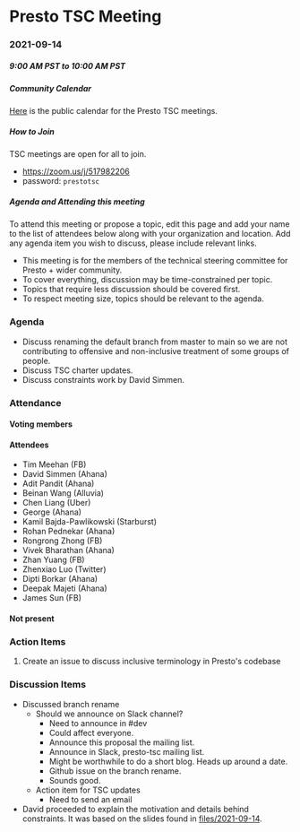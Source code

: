 # Presto TSC Meeting

### 2021-09-14
##### 9:00 AM PST to 10:00 AM PST

##### Community Calendar

[Here](https://calendar.google.com/calendar/embed?src=linuxfoundation.org_vrjlva5b0u73ps75fvnv5sasi4%40group.calendar.google.com&ctz=America%2FChicago) is the public calendar for the Presto TSC meetings.

##### How to Join

TSC meetings are open for all to join.

* https://zoom.us/j/517982206
* password: `prestotsc`

##### Agenda and Attending this meeting

To attend this meeting or propose a topic, edit this page and add your name to the list of attendees below along with your organization and location. Add any agenda item you wish to discuss, please include relevant links.

* This meeting is for the members of the technical steering committee for Presto + wider community.
* To cover everything, discussion may be time-constrained per topic.
* Topics that require less discussion should be covered first.
* To respect meeting size, topics should be relevant to the agenda.

### Agenda

* Discuss renaming the default branch from master to main so we are not contributing to offensive and non-inclusive treatment of some groups of people. 
* Discuss TSC charter updates.
* Discuss constraints work by David Simmen.

### Attendance
#### Voting members


#### Attendees

* Tim Meehan (FB)
* David Simmen (Ahana)
* Adit Pandit (Ahana)
* Beinan Wang (Alluvia)
* Chen Liang (Uber)
* George (Ahana)
* Kamil Bajda-Pawlikowski (Starburst)
* Rohan Pednekar (Ahana)
* Rongrong Zhong (FB)
* Vivek Bharathan (Ahana)
* Zhan Yuang (FB)
* Zhenxiao Luo (Twitter)
* Dipti Borkar (Ahana)
* Deepak Majeti (Ahana)
* James Sun (FB) 

#### Not present

### Action Items
1. Create an issue to discuss inclusive terminology in Presto's codebase


### Discussion Items

* Discussed branch rename
    * Should we announce on Slack channel?
        * Need to announce in #dev
        * Could affect everyone.
        * Announce this proposal the mailing list.
        * Announce in Slack, presto-tsc mailing list.
        * Might be worthwhile to do a short blog.  Heads up around a date.
        * Github issue on the branch rename.
        * Sounds good.
    * Action item for TSC updates
        * Need to send an email
* David proceeded to explain the motivation and details behind constraints.  It was based on the slides found in [files/2021-09-14](https://github.com/prestodb/tsc/meetings/files/2021-09-14/constraints.pptx).